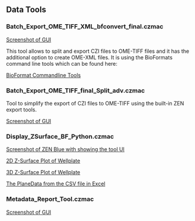 ## Data Tools

### Batch_Export_OME_TIFF_XML_bfconvert_final.czmac

[Screenshot of GUI](/images/Guided_Acquisition.png)

This tool allows to split and export CZI files to OME-TIFF files and it has the additional option to create OME-XML files. It is using the BioFormats command line tools which can be found here:

[BioFormat Commandline Tools](http://www.openmicroscopy.org/site/support/bio-formats5.5/users/comlinetools/index.html)


### Batch_Export_OME_TIFF_final_Split_adv.czmac

Tool to simplify the export of CZI files to OME-TIFF using the built-in ZEN export tools.

[Screenshot of GUI](/images/Guided_Acquisition.png)


### Display_ZSurface_BF_Python.czmac

[Screenshot of ZEN Blue with showing the tool UI](/images/zusurface_tool1.png)

[2D Z-Surface Plot of Wellplate](/images/zusurface_tool2.png)

[3D Z-Surface Plot of Wellplate](/images/zusurface_tool3.png)

[The PlaneData from the CSV file in Excel](/images/zusurface_tool4.png)


### Metadata_Report_Tool.czmac

[Screenshot of GUI](/images/Guided_Acquisition.png)
